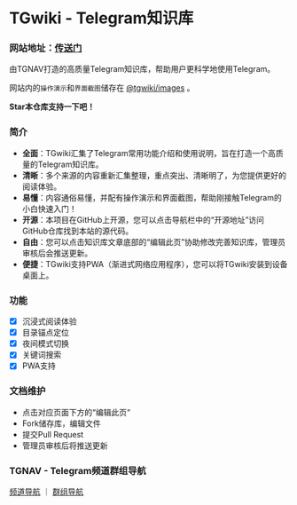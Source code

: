 # TGwiki - Telegram知识库

### 网站地址：[传送门](https://tgnav.github.io/tgwiki)

由TGNAV打造的高质量Telegram知识库，帮助用户更科学地使用Telegram。

网站内的`操作演示`和`界面截图`储存在 [@tgwiki/images](https://github.com/tgwiki/images) 。

**Star本仓库支持一下吧！**

### 简介

- **全面**：TGwiki汇集了Telegram常用功能介绍和使用说明，旨在打造一个高质量的Telegram知识库。
- **清晰**：多个来源的内容重新汇集整理，重点突出、清晰明了，为您提供更好的阅读体验。
- **易懂**：内容通俗易懂，并配有操作演示和界面截图，帮助刚接触Telegram的小白快速入门！
- **开源**：本项目在GitHub上开源，您可以点击导航栏中的“开源地址”访问GitHub仓库找到本站的源代码。
- **自由**：您可以点击知识库文章底部的“编辑此页”协助修改完善知识库，管理员审核后会推送更新。
- **便捷**：TGwiki支持PWA（渐进式网络应用程序），您可以将TGwiki安装到设备桌面上。

### 功能

- [x] 沉浸式阅读体验
- [x] 目录锚点定位
- [x] 夜间模式切换
- [x] 关键词搜索
- [x] PWA支持

### 文档维护

- 点击对应页面下方的“编辑此页“
- Fork储存库，编辑文件
- 提交Pull Request
- 管理员审核后将推送更新

### TGNAV - Telegram频道群组导航

[频道导航](https://tgnav.github.io/) ｜ [群组导航](https://tgnav.github.io/group)

